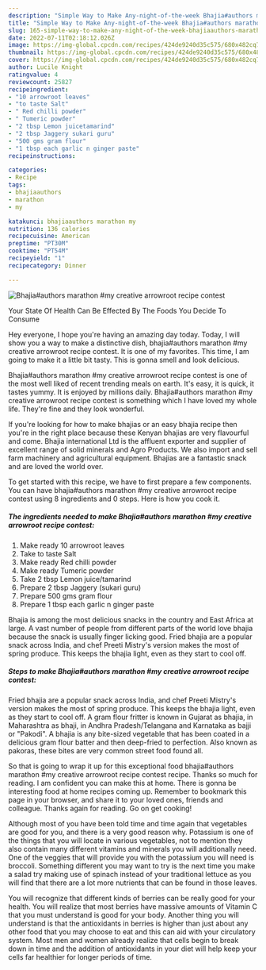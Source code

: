 ```yaml
---
description: "Simple Way to Make Any-night-of-the-week Bhajia#authors marathon #my creative arrowroot recipe contest"
title: "Simple Way to Make Any-night-of-the-week Bhajia#authors marathon #my creative arrowroot recipe contest"
slug: 165-simple-way-to-make-any-night-of-the-week-bhajiaauthors-marathon-my-creative-arrowroot-recipe-contest
date: 2022-07-11T02:18:12.026Z
image: https://img-global.cpcdn.com/recipes/424de9240d35c575/680x482cq70/bhajiaauthors-marathon-my-creative-arrowroot-recipe-contest-recipe-main-photo.jpg
thumbnail: https://img-global.cpcdn.com/recipes/424de9240d35c575/680x482cq70/bhajiaauthors-marathon-my-creative-arrowroot-recipe-contest-recipe-main-photo.jpg
cover: https://img-global.cpcdn.com/recipes/424de9240d35c575/680x482cq70/bhajiaauthors-marathon-my-creative-arrowroot-recipe-contest-recipe-main-photo.jpg
author: Lucile Knight
ratingvalue: 4
reviewcount: 25827
recipeingredient:
- "10 arrowroot leaves"
- "to taste Salt"
- " Red chilli powder"
- " Tumeric powder"
- "2 tbsp Lemon juicetamarind"
- "2 tbsp Jaggery sukari guru"
- "500 gms gram flour"
- "1 tbsp each garlic n ginger paste"
recipeinstructions:

categories:
- Recipe
tags:
- bhajiaauthors
- marathon
- my

katakunci: bhajiaauthors marathon my 
nutrition: 136 calories
recipecuisine: American
preptime: "PT30M"
cooktime: "PT54M"
recipeyield: "1"
recipecategory: Dinner

---
```



![Bhajia#authors marathon #my creative arrowroot recipe contest](https://img-global.cpcdn.com/recipes/424de9240d35c575/680x482cq70/bhajiaauthors-marathon-my-creative-arrowroot-recipe-contest-recipe-main-photo.jpg)

Your State Of Health Can Be Effected By The Foods You Decide To Consume

Hey everyone, I hope you're having an amazing day today. Today, I will show you a way to make a distinctive dish, bhajia#authors marathon #my creative arrowroot recipe contest. It is one of my favorites. This time, I am going to make it a little bit tasty. This is gonna smell and look delicious.

Bhajia#authors marathon #my creative arrowroot recipe contest is one of the most well liked of recent trending meals on earth. It's easy, it is quick, it tastes yummy. It is enjoyed by millions daily. Bhajia#authors marathon #my creative arrowroot recipe contest is something which I have loved my whole life. They're fine and they look wonderful.

If you&#39;re looking for how to make bhajias or an easy bhajia recipe then you&#39;re in the right place because these Kenyan bhajias are very flavourful and come. Bhajia international Ltd is the affluent exporter and supplier of excellent range of solid minerals and Agro Products. We also import and sell farm machinery and agricultural equipment. Bhajias are a fantastic snack and are loved the world over.


To get started with this recipe, we have to first prepare a few components. You can have bhajia#authors marathon #my creative arrowroot recipe contest using 8 ingredients and 0 steps. Here is how you cook it.

<!--inarticleads1-->

##### The ingredients needed to make Bhajia#authors marathon #my creative arrowroot recipe contest:

1. Make ready 10 arrowroot leaves
1. Take to taste Salt
1. Make ready  Red chilli powder
1. Make ready  Tumeric powder
1. Take 2 tbsp Lemon juice/tamarind
1. Prepare 2 tbsp Jaggery (sukari guru)
1. Prepare 500 gms gram flour
1. Prepare 1 tbsp each garlic n ginger paste


Bhajia is among the most delicious snacks in the country and East Africa at large. A vast number of people from different parts of the world love bhajia because the snack is usually finger licking good. Fried bhajia are a popular snack across India, and chef Preeti Mistry&#39;s version makes the most of spring produce. This keeps the bhajia light, even as they start to cool off. 

<!--inarticleads2-->

##### Steps to make Bhajia#authors marathon #my creative arrowroot recipe contest:



Fried bhajia are a popular snack across India, and chef Preeti Mistry&#39;s version makes the most of spring produce. This keeps the bhajia light, even as they start to cool off. A gram flour fritter is known in Gujarat as bhajia, in Maharashtra as bhaji, in Andhra Pradesh/Telangana and Karnataka as bajji or &#34;Pakodi&#34;. A bhajia is any bite-sized vegetable that has been coated in a delicious gram flour batter and then deep-fried to perfection. Also known as pakoras, these bites are very common street food found all. 

So that is going to wrap it up for this exceptional food bhajia#authors marathon #my creative arrowroot recipe contest recipe. Thanks so much for reading. I am confident you can make this at home. There is gonna be interesting food at home recipes coming up. Remember to bookmark this page in your browser, and share it to your loved ones, friends and colleague. Thanks again for reading. Go on get cooking!

Although most of you have been told time and time again that vegetables are good for you, and there is a very good reason why. Potassium is one of the things that you will locate in various vegetables, not to mention they also contain many different vitamins and minerals you will additionally need. One of the veggies that will provide you with the potassium you will need is broccoli. Something different you may want to try is the next time you make a salad try making use of spinach instead of your traditional lettuce as you will find that there are a lot more nutrients that can be found in those leaves.

You will recognize that different kinds of berries can be really good for your health. You will realize that most berries have massive amounts of Vitamin C that you must understand is good for your body. Another thing you will understand is that the antioxidants in berries is higher than just about any other food that you may choose to eat and this can aid with your circulatory system. Most men and women already realize that cells begin to break down in time and the addition of antioxidants in your diet will help keep your cells far healthier for longer periods of time.
